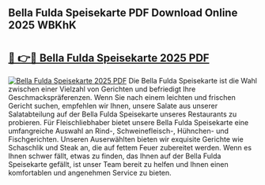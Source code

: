 ## Bella Fulda Speisekarte PDF Download Online 2025 WBKhK

# <h2><a href="http://gccr55r.nevu.top/?p=Bella+Fulda+Speisekarte">🔗 👉🔴 Bella Fulda Speisekarte 2025 PDF</a></h2>

[![Bella Fulda Speisekarte 2025 PDF](https://i.imgur.com/dBaPXMq.png)](http://gccr55r.nevu.top/?p=Bella+Fulda+Speisekarte)
Die Bella Fulda Speisekarte ist die Wahl zwischen einer Vielzahl von Gerichten und befriedigt Ihre Geschmackspräferenzen. Wenn Sie nach einem leichten und frischen Gericht suchen, empfehlen wir Ihnen, unsere Salate aus unserer Salatabteilung auf der Bella Fulda Speisekarte unseres Restaurants zu probieren. Für Fleischliebhaber bietet unsere Bella Fulda Speisekarte eine umfangreiche Auswahl an Rind-, Schweinefleisch-, Hühnchen- und Fischgerichten. Unseren Auserwählten bieten wir exquisite Gerichte wie Schaschlik und Steak an, die auf fettem Feuer zubereitet werden. Wenn es Ihnen schwer fällt, etwas zu finden, das Ihnen auf der Bella Fulda Speisekarte gefällt, ist unser Team bereit zu helfen und Ihnen einen komfortablen und angenehmen Service zu bieten.
